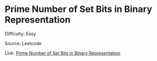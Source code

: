 # Prime Number of Set Bits in Binary Representation
Difficulty: Easy

Source: Leetcode

Link: [Prime Number of Set Bits in Binary Representation](https://leetcode.com/problems/prime-number-of-set-bits-in-binary-representation/description/)
